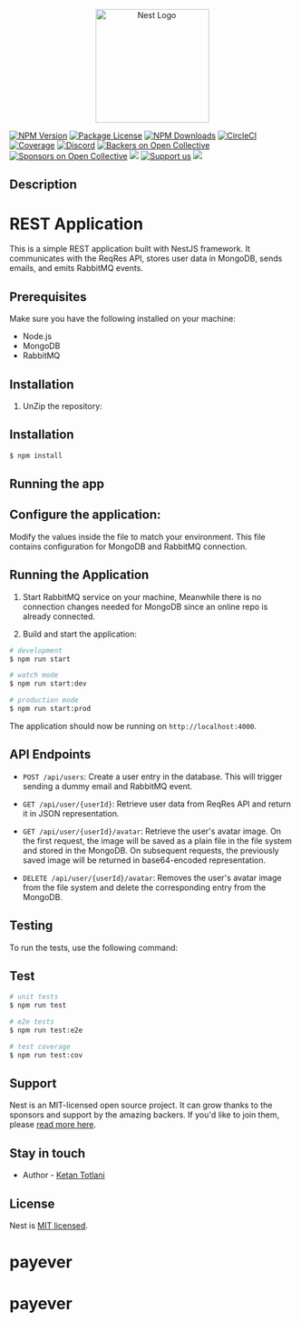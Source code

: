 <p align="center">
  <a href="http://nestjs.com/" target="blank"><img src="https://nestjs.com/img/logo-small.svg" width="200" alt="Nest Logo" /></a>
</p>

[circleci-image]: https://img.shields.io/circleci/build/github/nestjs/nest/master?token=abc123def456
[circleci-url]: https://circleci.com/gh/nestjs/nest

<a href="https://www.npmjs.com/~nestjscore" target="_blank"><img src="https://img.shields.io/npm/v/@nestjs/core.svg" alt="NPM Version" /></a>
<a href="https://www.npmjs.com/~nestjscore" target="_blank"><img src="https://img.shields.io/npm/l/@nestjs/core.svg" alt="Package License" /></a>
<a href="https://www.npmjs.com/~nestjscore" target="_blank"><img src="https://img.shields.io/npm/dm/@nestjs/common.svg" alt="NPM Downloads" /></a>
<a href="https://circleci.com/gh/nestjs/nest" target="_blank"><img src="https://img.shields.io/circleci/build/github/nestjs/nest/master" alt="CircleCI" /></a>
<a href="https://coveralls.io/github/nestjs/nest?branch=master" target="_blank"><img src="https://coveralls.io/repos/github/nestjs/nest/badge.svg?branch=master#9" alt="Coverage" /></a>
<a href="https://discord.gg/G7Qnnhy" target="_blank"><img src="https://img.shields.io/badge/discord-online-brightgreen.svg" alt="Discord"/></a>
<a href="https://opencollective.com/nest#backer" target="_blank"><img src="https://opencollective.com/nest/backers/badge.svg" alt="Backers on Open Collective" /></a>
<a href="https://opencollective.com/nest#sponsor" target="_blank"><img src="https://opencollective.com/nest/sponsors/badge.svg" alt="Sponsors on Open Collective" /></a>
<a href="https://paypal.me/kamilmysliwiec" target="_blank"><img src="https://img.shields.io/badge/Donate-PayPal-ff3f59.svg"/></a>
<a href="https://opencollective.com/nest#sponsor"  target="_blank"><img src="https://img.shields.io/badge/Support%20us-Open%20Collective-41B883.svg" alt="Support us"></a>
<a href="https://twitter.com/nestframework" target="_blank"><img src="https://img.shields.io/twitter/follow/nestframework.svg?style=social&label=Follow"></a>

  <!--[![Backers on Open Collective](https://opencollective.com/nest/backers/badge.svg)](https://opencollective.com/nest#backer)
  [![Sponsors on Open Collective](https://opencollective.com/nest/sponsors/badge.svg)](https://opencollective.com/nest#sponsor)-->

## Description

# REST Application

This is a simple REST application built with NestJS framework. It communicates with the ReqRes API, stores user data in MongoDB, sends emails, and emits RabbitMQ events.

## Prerequisites

Make sure you have the following installed on your machine:

- Node.js
- MongoDB
- RabbitMQ

## Installation

1. UnZip the repository:

## Installation

```bash
$ npm install
```

## Running the app

## Configure the application:

Modify the values inside the file to match your environment. This file contains configuration for MongoDB and RabbitMQ connection.

## Running the Application

1. Start RabbitMQ service on your machine, Meanwhile there is no connection changes needed for MongoDB since an online repo is already connected.

2. Build and start the application:

```bash
# development
$ npm run start

# watch mode
$ npm run start:dev

# production mode
$ npm run start:prod
```

The application should now be running on `http://localhost:4000`.

## API Endpoints

- `POST /api/users`: Create a user entry in the database. This will trigger sending a dummy email and RabbitMQ event.

- `GET /api/user/{userId}`: Retrieve user data from ReqRes API and return it in JSON representation.

- `GET /api/user/{userId}/avatar`: Retrieve the user's avatar image. On the first request, the image will be saved as a plain file in the file system and stored in the MongoDB. On subsequent requests, the previously saved image will be returned in base64-encoded representation.

- `DELETE /api/user/{userId}/avatar`: Removes the user's avatar image from the file system and delete the corresponding entry from the MongoDB.

## Testing

To run the tests, use the following command:

## Test

```bash
# unit tests
$ npm run test

# e2e tests
$ npm run test:e2e

# test coverage
$ npm run test:cov
```

## Support

Nest is an MIT-licensed open source project. It can grow thanks to the sponsors and support by the amazing backers. If you'd like to join them, please [read more here](https://docs.nestjs.com/support).

## Stay in touch

- Author - [Ketan Totlani](https://ketan.vercel.app/)

## License

Nest is [MIT licensed](LICENSE).
# payever
# payever
